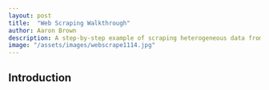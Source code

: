 ```yaml
---
layout: post
title:  "Web Scraping Walkthrough"
author: Aaron Brown
description: A step-by-step example of scraping heterogeneous data from online via Selenium and HTML Parsing.
image: "/assets/images/webscrape1114.jpg"
--- 
```


## Introduction
